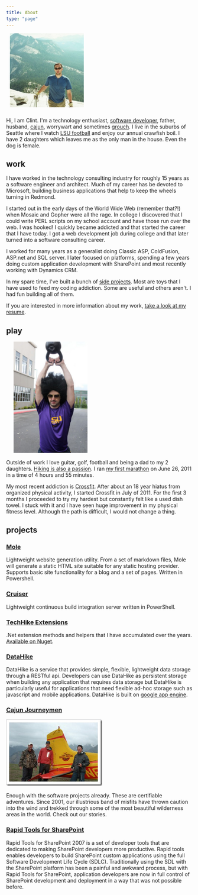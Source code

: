 ```yaml
---
title: About
type: "page"
---
```


<img src="/images/profile.png" class="pull-right img-responsive img-rounded" style="margin: 0 0 10px 10px;" />

Hi, I am Clint. I'm a technology enthusiast, [software developer](http://www.cartoonstock.com/directory/s/software_engineer.asp), father, husband, [cajun](http://en.wikipedia.org/wiki/Cajun), worrywart and sometimes [grouch](http://en.wikipedia.org/wiki/Oscar_the_Grouch). I live in the suburbs of Seattle where I watch [LSU football](http://www.lsusports.net/) and enjoy our annual crawfish boil. I have 2 daughters which leaves me as the only man in the house. Even the dog is female.

## work

I have worked in the technology consulting industry for roughly 15 years as a software engineer and architect. Much of my career has be devoted to Microsoft, building business applications that help to keep the wheels turning in Redmond.

I started out in the early days of the World Wide Web (remember that?!) when Mosaic and Gopher were all the rage. In college I discovered that I could write PERL scripts on my school account and have those run over the web. I was hooked! I quickly became addicted and that started the career that I have today. I got a web development job during college and that later turned into a software consulting career.

I worked for many years as a generalist doing Classic ASP, ColdFusion, ASP.net and SQL server. I later focused on platforms, spending a few years doing custom application development with SharePoint and most recently working with Dynamics CRM. 

In my spare time, I've built a bunch of [side projects](#projects). Most are toys that I have used to feed my coding addiction. Some are useful and others aren't. I had fun building all of them. 

If you are interested in more information about my work, [take a look at my resume][r].

## play

<img src="/images/crossfit_afro.jpg" class="pull-right img-responsive img-rounded" style="width: 200px; padding-left: 20px;" />

Outside of work I love guitar, golf, football and being a dad to my 2 daughters. [Hiking is also a passion][cj]. I ran [my first marathon][m] on June 26, 2011 in a time of 4 hours and 55 minutes.

My most recent addiction is [Crossfit](http://games.crossfit.com). After about an 18 year hiatus from organized physical activity, I started Crossfit in July of 2011. For the first 3 months I proceeded to try my hardest but constantly felt like a used dish towel. I stuck with it and I have seen huge improvement in my physical fitness level. Although the path is difficult, I would not change a thing.

<div class="clearfix"></div>
<a name="projects"></a>

## projects

### [Mole][mole]

Lightweight website generation utility. From a set of markdown files, Mole will generate a static HTML site suitable for any static hosting provider. Supports basic site functionality for a blog and a set of pages. Written in Powershell.

### [Cruiser][cruiser]

Lightweight continuous build integration server written in PowerShell.

### [TechHike Extensions][ext]

.Net extension methods and helpers that I have accumulated over the years. [Available on Nuget](https://www.nuget.org/packages/TechHikeExtensions).

### [DataHike][datahike]

DataHike is a service that provides simple, flexible, lightweight data storage through a RESTful api. Developers can use DataHike as persistent storage when building any application that requires data storage but DataHike is particularly useful for applications that need flexible ad-hoc storage such as javascript and mobile applications. DataHike is built on [google app engine][appengine].


### [Cajun Journeymen][cj]

![](/images/cajunjourneymen.jpg)

Enough with the software projects already. These are certifiable adventures. Since 2001, our illustrious band of misfits have thrown caution into the wind and trekked through some of the most beautiful wilderness areas in the world. Check out our stories.

<div class="clear"></div>

### [Rapid Tools for SharePoint][rapidtools]

Rapid Tools for SharePoint 2007 is a set of developer tools that are dedicated to making SharePoint developers more productive. Rapid tools enables developers to build SharePoint custom applications using the full Software Development Life Cycle (SDLC). Traditionally using the SDL with the SharePoint platform has been a painful and awkward process, but with Rapid Tools for SharePoint, application developers are now in full control of SharePoint development and deployment in a way that was not possible before.


[ext]: https://bitbucket.org/TechHike/techhikeextensions
[datahike]: http://datahike.appspot.com
[appengine]: http://code.google.com/appengine/
[rapidtools]: http://code.google.com/p/rapid-tools/
[techhike]: http://techhike.net
[cruiser]: https://github.com/csim/Cruiser
[mole]: https://github.com/csim/Mole

[gae]: http://code.google.com/appengine/
[cj]: http://cajunjourneymen.com
[m]: /2011/07/01/first-marathon-complete
[r]: /resume
[r2]: https://docs.google.com/document/d/1ZiGx3DeRP0NHZ65bs7QZmR_AEm-nGKGKcNUrTIhX7P0/edit?hl=en_US

